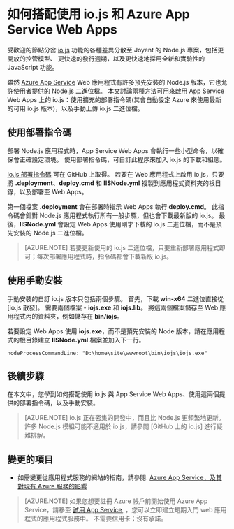 <properties 
    pageTitle="如何搭配使用 io.js 和 Azure App Service Web Apps" 
    description="了解如何搭配使用 Azure App Service 中的 Web 應用程式和 io.js。" 
    services="app-service\web" 
    documentationCenter="nodejs" 
    authors="rmcmurray" 
    manager="wpickett" 
    editor=""/>

<tags 
    ms.service="app-service-web" 
    ms.workload="web" 
    ms.tgt_pltfrm="na" 
    ms.devlang="nodejs" 
    ms.topic="article" 
    ms.date="11/20/2015"
    ms.author="robmcm" />


# 如何搭配使用 io.js 和 Azure App Service Web Apps

受歡迎的節點分岔 [io.js] 功能的各種差異分散至 Joyent 的 Node.js 專案，包括更開放的控管模型、 更快速的發行週期，以及更快速地採用全新和實驗性的 JavaScript 功能。

雖然 [Azure App Service](http://go.microsoft.com/fwlink/?LinkId=529714) Web 應用程式有許多預先安裝的 Node.js 版本，它也允許使用者提供的 Node.js 二進位檔。 本文討論兩種方法可用來啟用 App Service Web Apps 上的 io.js：使用擴充的部署指令碼(其會自動設定 Azure 來使用最新的可用 io.js 版本)，以及手動上傳 io.js 二進位檔。

<a id="deploymentscript"></a>
## 使用部署指令碼

部署 Node.js 應用程式時，App Service Web Apps 會執行一些小型命令，以確保會正確設定環境。 使用部署指令碼，可自訂此程序來加入 io.js 的下載和組態。

[Io.js 部署指令碼](https://github.com/felixrieseberg/iojs-azure) 可在 GitHub 上取得。 若要在 Web 應用程式上啟用 io.js，只要將 **.deployment**、**deploy.cmd** 和 **IISNode.yml** 複製到應用程式資料夾的根目錄，以及部署至 Web Apps。

第一個檔案 **.deployment** 會在部署時指示  Web Apps 執行 **deploy.cmd**。 此指令碼會針對 Node.js 應用程式執行所有一般步驟，但也會下載最新版的 io.js。 最後，**IISNode.yml** 會設定 Web Apps 使用剛才下載的 io.js 二進位檔，而不是預先安裝的 Node.js 二進位檔。
> [AZURE.NOTE] 若要更新使用的 io.js 二進位檔，只要重新部署應用程式即可；每次部署應用程式時，指令碼都會下載新版 io.js。

<a id="manualinstallation"></a>
## 使用手動安裝

手動安裝的自訂 io.js 版本只包括兩個步驟。 首先，下載 **win-x64** 二進位直接從 [io.js 散發]。 需要兩個檔案 - **iojs.exe** 和 **iojs.lib**。 將這兩個檔案儲存至 Web 應用程式內的資料夾，例如儲存在 **bin/iojs**。

若要設定 Web Apps 使用 **iojs.exe**，而不是預先安裝的 Node 版本，請在應用程式的根目錄建立 **IISNode.yml** 檔案並加入下一行。

    nodeProcessCommandLine: "D:\home\site\wwwroot\bin\iojs\iojs.exe"

<a id="nextsteps"></a>
## 後續步驟

在本文中，您學到如何搭配使用 io.js 與 App Service Web Apps、使用這兩個提供的部署指令碼，以及手動安裝。
> [AZURE.NOTE] io.js 正在密集的開發中，而且比 Node.js 更頻繁地更新。 許多 Node.js 模組可能不適用於 io.js，請參閱 [GitHub 上的 io.js] 進行疑難排解。

## 變更的項目

* 如需變更從應用程式服務的網站的指南，請參閱: [Azure App Service，及其對現有 Azure 服務的影響](http://go.microsoft.com/fwlink/?LinkId=529714)

>[AZURE.NOTE] 如果您想要註冊 Azure 帳戶前開始使用 Azure App Service，請移至 [試用 App Service](http://go.microsoft.com/fwlink/?LinkId=523751), ，您可以立即建立短期入門 web 應用程式的應用程式服務中。 不需要信用卡；沒有承諾。


[io.js]: https://iojs.org 
[io.js distribution]: https://iojs.org/dist/ 
[io.js on github]: https://github.com/iojs/io.js 
[io.js deployment script]: https://github.com/felixrieseberg/iojs-azure 

